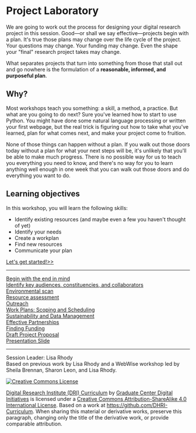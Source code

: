 # Project Laboratory

We are going to work out the process for designing your digital research project in this session. Good—or shall we say effective—projects begin with a plan. It's true those plans may change over the life cycle of the project. Your questions may change. Your funding may change. Even the shape your "final" research project takes may change. 

What separates projects that turn into something from those that stall out and go nowhere is the formulation of a **reasonable, informed, and purposeful plan**.

## Why?

Most workshops teach you something: a skill, a method, a practice. But what are you going to do next? Sure you've learned how to start to use Python. You might have done some natural language processing or written your first webpage, but the real trick is figuring out how to take what you've learned, plan for what comes next, and make your project come to fruition. 

None of those things can happen without a plan. If you walk out those doors today without a plan for what your next steps will be, it's unlikely that you'll be able to make much progress. There is no possible way for us to teach you everything you need to know, and there's no way for you to learn anything well enough in one week that you can walk out those doors and do everything you want to do. 

## Learning objectives
In this workshop, you will learn the following skills:
- Identify existing resources (and maybe even a few you haven't thought of yet)
- Identify your needs
- Create a workplan 
- Find new resources
- Communicate your plan

[Let's get started!>>](1Ideas.md)

-----

[Begin with the end in mind](1Ideas.md)  
[Identify key audiences, constituencies, and collaborators](2Audience.md)  
[Environmental scan](3Environment.md)  
[Resource assessment](4Resources.md)  
[Outreach](5Outreach.md)  
[Work Plans: Scoping and Scheduling](6Workplan.md)  
[Sustainability and Data Management](7Sustainability.md)  
[Effective Partnerships](8Partnerships.md)  
[Finding Funding](9Findingfunds.md)  
[Draft Project Proposal](10Proposal.md)  
[Presentation Slide](11Presentation.md)

-----

Session Leader: Lisa Rhody  
Based on previous work by Lisa Rhody and a WebWise workshop led by Sheila Brennan, Sharon Leon, and Lisa Rhody.

[![Creative Commons License](https://i.creativecommons.org/l/by-sa/4.0/88x31.png)](http://creativecommons.org/licenses/by-sa/4.0/)

[Digital Research Institute (DRI) Curriculum](http://purl.org/dc/terms/) by [Graduate Center Digital Initiatives](https://gcdi.commons.gc.cuny.edu/) is licensed under a [Creative Commons Attribution-ShareAlike 4.0 International License](http://creativecommons.org/licenses/by-sa/4.0/). Based on a work at <https://github.com/DHRI-Curriculum>. When sharing this material or derivative works, preserve this paragraph, changing only the title of the derivative work, or provide comparable attribution.